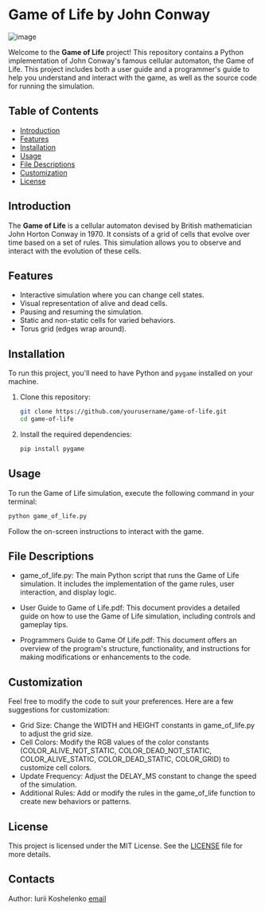 # Game of Life by John Conway
![image](https://github.com/H4ide/game-of-life/assets/54513784/cd55a79b-5133-49b5-920b-fffa5a7ca83b)

Welcome to the **Game of Life** project! This repository contains a Python implementation of John Conway's famous cellular automaton, the Game of Life. This project includes both a user guide and a programmer's guide to help you understand and interact with the game, as well as the source code for running the simulation.

## Table of Contents
- [Introduction](#introduction)
- [Features](#features)
- [Installation](#installation)
- [Usage](#usage)
- [File Descriptions](#file-descriptions)
- [Customization](#customization)
- [License](#license)

## Introduction

The **Game of Life** is a cellular automaton devised by British mathematician John Horton Conway in 1970. It consists of a grid of cells that evolve over time based on a set of rules. This simulation allows you to observe and interact with the evolution of these cells.

## Features

- Interactive simulation where you can change cell states.
- Visual representation of alive and dead cells.
- Pausing and resuming the simulation.
- Static and non-static cells for varied behaviors.
- Torus grid (edges wrap around).

## Installation

To run this project, you'll need to have Python and `pygame` installed on your machine.

1. Clone this repository:
    ```bash
    git clone https://github.com/yourusername/game-of-life.git
    cd game-of-life
    ```

2. Install the required dependencies:
    ```bash
    pip install pygame
    ```

## Usage

To run the Game of Life simulation, execute the following command in your terminal:
```bash
python game_of_life.py
```
Follow the on-screen instructions to interact with the game.

## File Descriptions
- game_of_life.py: The main Python script that runs the Game of Life simulation. It includes the implementation of the game rules, user interaction, and display logic.

- User Guide to Game of Life.pdf: This document provides a detailed guide on how to use the Game of Life simulation, including controls and gameplay tips.

- Programmers Guide to Game Of Life.pdf: This document offers an overview of the program's structure, functionality, and instructions for making modifications or enhancements to the code.

## Customization
Feel free to modify the code to suit your preferences. Here are a few suggestions for customization:

- Grid Size: Change the WIDTH and HEIGHT constants in game_of_life.py to adjust the grid size.
- Cell Colors: Modify the RGB values of the color constants (COLOR_ALIVE_NOT_STATIC, COLOR_DEAD_NOT_STATIC, COLOR_ALIVE_STATIC, COLOR_DEAD_STATIC, COLOR_GRID) to customize cell colors.
- Update Frequency: Adjust the DELAY_MS constant to change the speed of the simulation.
- Additional Rules: Add or modify the rules in the game_of_life function to create new behaviors or patterns.

## License
This project is licensed under the MIT License. See the [LICENSE](LICENSE.MIT) file for more details.

## Contacts
Author: Iurii Koshelenko
[email](koshelenkoyura@gmail.com)
